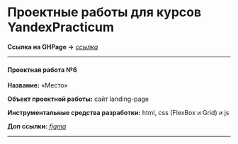 # Проектные работы для курсов YandexPracticum

__Ссылка на GHPage →__ _[ссылка](https://mea6ea6.github.io/my-repository/)_

------

#### Проектная работа №6

__Название:__ «Место»  

__Объект проектной работы:__ сайт landing-page  

__Инструментальные средства разработки:__ html, css (FlexBox и Grid) и js  


__Доп ссылки:__
_[figma](https://www.figma.com/file/bjyvbKKJN2naO0ucURl2Z0/JavaScript.-Sprint-6?node-id=0%3A1)_

------